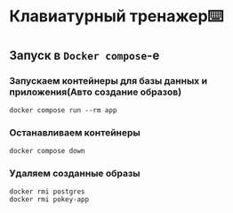 # Клавиатурный тренажер⌨️

## Запуск в `Docker compose`-е

### Запускаем контейнеры для базы данных и приложения(Авто создание образов)
```Docker
docker compose run --rm app
```

### Останавливаем контейнеры
```Docker
docker compose down
```

### Удаляем созданные образы
```Docker
docker rmi postgres
docker rmi pokey-app
```
